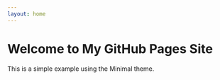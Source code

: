 ```yaml
---
layout: home
---
```


# Welcome to My GitHub Pages Site

This is a simple example using the Minimal theme.
